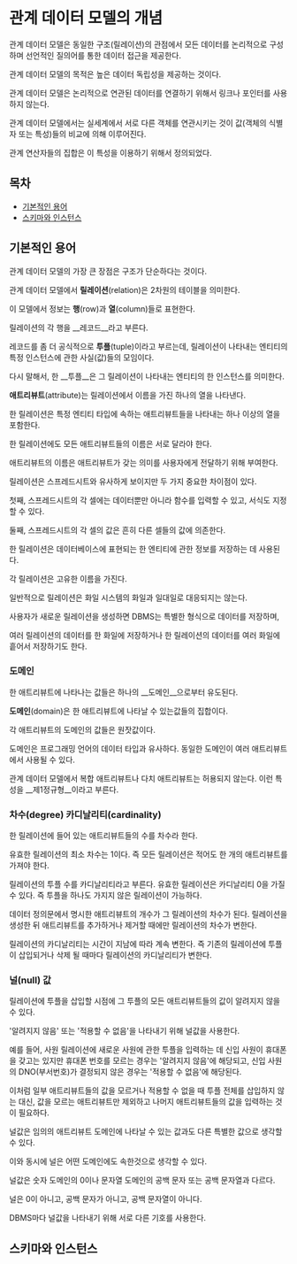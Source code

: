 # 관계 데이터 모델의 개념

관계 데이터 모델은 동일한 구조(릴레이션)의 관점에서 모든 데이터를 논리적으로 구성하며 선언적인 질의어를 통한 데이터 접근을 제공한다.

관계 데이터 모델의 목적은 높은 데이터 독립성을 제공하는 것이다.

관계 데이터 모델은 논리적으로 연관된 데이터를 연결하기 위해서 링크나 포인터를 사용하지 않는다.

관계 데이터 모델에서는 실세계에서 서로 다른 객체를 연관시키는 것이 값(객체의 식별자 또는 특성)들의 비교에 의해 이루어진다.

관계 연산자들의 집합은 이 특성을 이용하기 위해서 정의되었다.



## 목차

- [기본적인 용어](#기본적인-용어)
- [스키마와 인스턴스](스키마와-인스턴스)



## 기본적인 용어

관계 데이터 모델의 가장 큰 장점은 구조가 단순하다는 것이다.

관계 데이터 모델에서 __릴레이션__(relation)은 2차원의 테이블을 의미한다.

이 모델에서 정보는 __행__(row)과 __열__(column)들로 표현한다.

릴레이션의 각 행을 __레코드__라고 부른다.

레코드를 좀 더 공식적으로 __투플__(tuple)이라고 부르는데, 릴레이션이 나타내는 엔티티의 특정 인스턴스에 관한 사실(값)들의 모임이다.

다시 말해서, 한 __투플__은 그 릴레이션이 나타내는 엔티티의 한 인스턴스를 의미한다.

__애트리뷰트__(attribute)는 릴레이션에서 이름을 가진 하나의 열을 나타낸다.

한 릴레이션은 특정 엔티티 타입에 속하는 애트리뷰트들을 나타내는 하나 이상의 열을 포함한다.

한 릴레이션에도 모든 애트리뷰트들의 이름은 서로 달라야 한다.

애트리뷰트의 이름은 애트리뷰트가 갖는 의미를 사용자에게 전달하기 위해 부여한다.

릴레이션은 스프레드시트와 유사하게 보이지만 두 가지 중요한 차이점이 있다.

첫째, 스프레드시트의 각 셀에는 데이터뿐만 아니라 함수를 입력할 수 있고, 서식도 지정할 수 있다.

둘째, 스프레드시트의 각 셀의 값은 흔히 다른 셀들의 값에 의존한다.

한 릴레이션은 데이터베이스에 표현되는 한 엔티티에 관한 정보를 저장하는 데 사용된다.

각 릴레이션은 고유한 이름을 가진다.

일반적으로 릴레이션은 화일 시스템의 화일과 일대일로 대응되지는 않는다.

사용자가 새로운 릴레이션을 생성하면 DBMS는 특별한 형식으로 데이터를 저장하며,

여러 릴레이션의 데이터를 한 화일에 저장하거나 한 릴레이션의 데이터를 여러 화일에 흩어서 저장하기도 한다.



### 도메인

한 애트리뷰트에 나타나는 값들은 하나의 __도메인__으로부터 유도된다.

__도메인__(domain)은 한 애트리뷰트에 나타날 수 있는값들의 집합이다.

각 애트리뷰트의 도메인의 값들은 원잣값이다.

도메인은 프로그래밍 언어의 데이터 타입과 유사하다.
동일한 도메인이 여러 애트리뷰트에서 사용될 수 있다.

관계 데이터 모델에서 복합 애트리뷰트나 다치 애트리뷰트는 허용되지 않는다.
이런 특성을 __제1정규형__이라고 부른다.



### 차수(degree) 카디날리티(cardinality)

한 릴레이션에 들어 있는 애트리뷰트들의 수를 차수라 한다.

유효한 릴레이션의 최소 차수는 1이다.
즉 모든 릴레이션은 적어도 한 개의 애트리뷰트를 가져야 한다.

릴레이션의 투플 수를 카디날리티라고 부른다.
유효한 릴레이션은 카디날리티 0을 가질 수 있다. 즉 투플을 하나도 가지지 않은 릴레이션이 가능하다.

데이터 정의문에서 명시한 애트리뷰트의 개수가 그 릴레이션의 차수가 된다.
릴레이션을 생성한 뒤 애트리뷰트를 추가하거나 제거할 때에만 릴레이션의 차수가 변한다.

릴레이션의 카디날리티는 시간이 지남에 따라 계속 변한다.
즉 기존의 릴레이션에 투플이 삽입되거나 삭제 될 때마다 릴레이션의 카디날리티가 변한다.



### 널(null) 값

릴레이션에 투플을 삽입할 시점에 그 투플의 모든 애트리뷰트들의 값이 알려지지 않을 수 있다.

'알려지지 않음' 또는 '적용할 수 없음'을 나타내기 위해 널값을 사용한다.

예를 들어, 사원 릴레이션에 새로운 사원에 관한 투플을 입력하는 데 신입 사원이 휴대폰을 갖고는 있지만 휴대폰 번호를 모르는 경우는 '알려지지 않음'에 해당되고, 신입 사원의 DNO(부서번호)가 결정되지 않은 경우는 '적용할 수 없음'에 해당된다.

이처럼 일부 애트리뷰트들의 값을 모르거나 적용할 수 없을 때 투플 전체를 삽입하지 않는 대신, 값을 모르는 애트리뷰트만 제외하고 나머지 애트리뷰트들의 값을 입력하는 것이 필요하다.

널값은 임의의 애트리뷰트 도메인에 나타날 수 있는 값과도 다른 특별한 값으로 생각할 수 있다.

이와 동시에 널은 어떤 도메인에도 속한것으로 생각할 수 있다.

널값은 숫자 도메인의 0이나 문자열 도메인의 공백 문자 또는 공백 문자열과 다르다.

널은 0이 아니고, 공백 문자가 아니고, 공백 문자열이 아니다.

DBMS마다 널값을 나타내기 위해 서로 다른 기호를 사용한다.

## 스키마와 인스턴스

